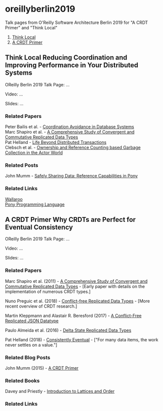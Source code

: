 # oreillyberlin2019
Talk pages from O'Reilly Software Architecture Berlin 2019 for "A CRDT Primer" and "Think Local"

1. [Think Local](#Think-Local-Reducing-coordination-and-improving-performance-in-your-distributed-systems)  
2. [A CRDT Primer](#A-CRDT-Primer-Why-CRDTs-are-perfect-for-eventual-consistency)


## Think Local Reducing Coordination and Improving Performance in Your Distributed Systems

OReilly Berlin 2019 Talk Page: ...

Video: ...

Slides: ...

### Related Papers

Peter Bailis et al. - [Coordination Avoidance in Database Systems](http://www.vldb.org/pvldb/vol8/p185-bailis.pdf)  
Marc Shapiro et al. - [A Comprehensive Study of Convergent and Commutative Replicated Data Types](https://hal.inria.fr/inria-00555588/document)  
Pat Helland - [Life Beyond Distributed Transactions](https://queue.acm.org/detail.cfm?ref=rss&id=3025012)  
Clebsch et al. - [Ownership and Reference Counting based Garbage Collection in the Actor World](https://www.doc.ic.ac.uk/~scd/icooolps15_GC.pdf)  

### Related Posts
John Mumm - [Safely Sharing Data: Reference Capabilities in Pony](http://jtfmumm.com/blog/2016/03/06/safely-sharing-data-pony-reference-capabilities/)  

### Related Links

[Wallaroo](http://github.com/wallaroolabs/wallaroo)  
[Pony Programming Language](http://www.ponylang.org)


## A CRDT Primer Why CRDTs are Perfect for Eventual Consistency

OReilly Berlin 2019 Talk Page: ...

Video: ...

Slides: ...

### Related Papers

Marc Shapiro et al. (2011) - [A Comprehensive Study of Convergent and Commutative Replicated Data Types](https://hal.inria.fr/inria-00555588/document) - \[Early paper with details on the implementation of numerous CRDT types.\]

Nuno Preguic et al. (2018) - [Conflict-free Replicated Data Types](https://arxiv.org/pdf/1805.06358.pdf) - \[More recent overview of CRDT research.\]

Martin Kleppmann and Alastair R. Beresford (2017) - [A Conflict-Free Replicated JSON Datatype](https://arxiv.org/pdf/1608.03960.pdf)

Paulo Almeida et al. (2016) - [Delta State Replicated Data Types](https://arxiv.org/pdf/1603.01529.pdf)

Pat Helland (2018) - [Consistently Eventual](https://queue.acm.org/detail.cfm?id=3226077) - \["For many data items, the work never settles on a value."\]

### Related Blog Posts

John Mumm (2015) - [A CRDT Primer](http://jtfmumm.com/blog/2015/11/17/crdt-primer-1-defanging-order-theory/)

### Related Books

Davey and Priestly - [Introduction to Lattices and Order](https://www.amazon.com/Introduction-Lattices-Order-B-Davey/dp/0521784514/ref=sr_1_1?ie=UTF8&qid=1529245541&sr=8-1&keywords=order+theory)  

### Related Links
